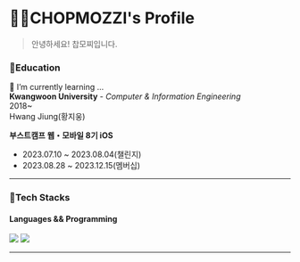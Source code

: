 # 🐢🎾CHOPMOZZI's Profile
>안녕하세요! 찹모찌입니다.
><br/>

### 📖Education
🌱 I’m currently learning ...  
**Kwangwoon University** - *Computer & Information Engineering*  
2018~  
Hwang Jiung(황지웅)

**부스트캠프 웹・모바일 8기 iOS**
- 2023.07.10 ~ 2023.08.04(챌린지)
- 2023.08.28 ~ 2023.12.15(멤버십)
<hr/>

### 🔑Tech Stacks
#### Languages && Programming
<img src="https://img.shields.io/badge/Swift-F05138?style=flat-square&logo=swift&logoColor=white"/> <img src="https://img.shields.io/badge/iOS-F05138?style=flat-square&logo=iOS&logoColor=white"/>

<hr>
